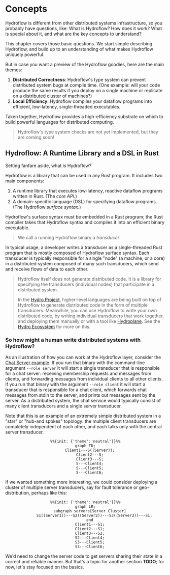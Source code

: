 # Concepts
Hydroflow is different from other distributed systems infrastructure, so you probably have questions, like:
What is Hydroflow? How does it work? What is special about it, and what are the key concepts to understand?

This chapter covers those basic questions. We start simple describing Hydroflow, and build up to an understanding of 
what makes Hydroflow uniquely powerful.

But in case you want a preview of the Hydroflow goodies, here are the main themes:
1. **Distributed Correctness**: Hydroflow's type system can prevent distributed system bugs at compile time. (One example: will your code
produce the same results if you deploy on a single machine or replicate on a distributed cluster of machines?)  
2. **Local Efficiency**: Hydroflow compiles your dataflow programs into efficient, low-latency, single-threaded executables.

Taken together, Hydroflow provides a high-efficiency substrate on which to build powerful languages for distributed computing.

> Hydroflow's type system checks are not yet implemented, but they are coming soon!

## Hydroflow: A Runtime Library and a DSL in Rust
Setting fanfare aside, what *is* Hydroflow?

Hydroflow is a library that can be used in any Rust program. It includes two main components:

1. A runtime library that executes low-latency, reactive dataflow programs written in Rust. (The *core API*.)
2. A domain-specific language (DSL) for specifying dataflow programs. (The Hydroflow *surface syntax*.) 

Hydroflow's surface syntax must be embedded in a Rust program; the Rust compiler takes that Hydroflow syntax and 
compiles it into an efficient binary executable. 

> We call a running Hydroflow binary a *transducer*.

In typical usage, a developer writes a transducer as a single-threaded Rust program that is mostly composed of 
Hydroflow surface syntax. Each transducer is typically responsible for a single 
"node" (a machine, or a core) in a distributed system composed of many such transducers,
which send and receive flows of data to each other.

> Hydroflow itself does not generate distributed code. It is a library for specifying the transducers (individual nodes) that 
> participate in a distributed system. 
>
> In the [Hydro Project](https://hydro.run), higher-level languages are being built on top of Hydroflow to generate 
> distributed code in the form of multiple transducers. 
> Meanwhile, you can use Hydroflow to write your own distributed code, by writing individual transducers that work together, 
> and deploying them manually or with a tool like [Hydroplane](https://github.com/hydro-project/hydroplane). See the [Hydro Ecosystem](../ecosystem.md) for more on this.

### So how might a human write distributed systems with Hydroflow?
As an illustration of how you can work at the Hydroflow layer, consider the 
[Chat Server example](../quickstart/example_8_chat_server.md). If you run that binary
with the command-line argument `--role server` it will start a single transducer that is responsible for a chat server: receiving
membership requests and messages from clients, and forwarding messages from individual clients to all other clients.
If you run that binary with the argument `--role client` it will start a transducer that is responsible for a chat client, which 
forwards chat messages from stdin to the server, and prints out messages sent by the server. As a distributed system, the chat 
service would typically consist of many client transducers and a single server transducer.

Note that this is an example of an extremely simple distributed system in a "star" or "hub-and spokes" topology: the multiple client transducers are completely independent of each other, and each talks only with the central server transducer. 

<div align="center">

```mermaid
%%{init: {'theme':'neutral'}}%%
graph TD;
    Client1---S((Server));
    Client2---S;
    Client3---S;
    S---Client4;
    S---Client5;
    S---Client6;
```
</div>

 If we wanted something more interesting, we could consider deploying a cluster of multiple server transducers, say for fault tolerance or geo-distribution, perhaps like this: 
 
 <div align="center">

```mermaid
%%{init: {'theme':'neutral'}}%%
graph LR;
    subgraph servers[Server Cluster]
        S1((Server1))---S2((Server2))---S3((Server3))---S1;
    end
    Client1---S1;
    Client2---S1;
    Client3---S2;
    S2---Client4;
    S3---Client5;
    S3---Client6;
```
</div>

 We'd need to change the server code to get servers sharing their state in a correct and reliable manner. But that's a topic for another section **TODO**; for now, let's stay focused on the basics. 


